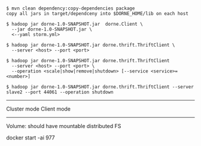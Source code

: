  ### 
 
 ```
 $ mvn clean dependency:copy-dependencies package
 copy all jars in target/dependceny into $DORNE_HOME/lib on each host
 ```
 
 ```
 $ hadoop jar dorne-1.0-SNAPSHOT.jar  dorne.Client \
   --jar dorne-1.0-SNAPSHOT.jar \
   <--yaml storm.yml>
 ```
 
 ```
 $ hadoop jar dorne-1.0-SNAPSHOT.jar dorne.thrift.ThriftClient \ 
   --server <host> --port <port>
 ```
 
 ```
 $ hadoop jar dorne-1.0-SNAPSHOT.jar dorne.thrift.ThriftClient 
   --server <host> --port <port> \ 
   --operation <scale|show|remove|shutdown> [--service <service>=<number>]
 ```
 
 ```
 $ hadoop jar dorne-1.0-SNAPSHOT.jar dorne.thrift.ThriftClient --server slave2 --port 44061 --operation shutdown
 ```
 
 ----------
 Cluster mode
 Client mode
 
 --------
 Volume: should have mountable distributed FS
 
 
  docker start -ai 977